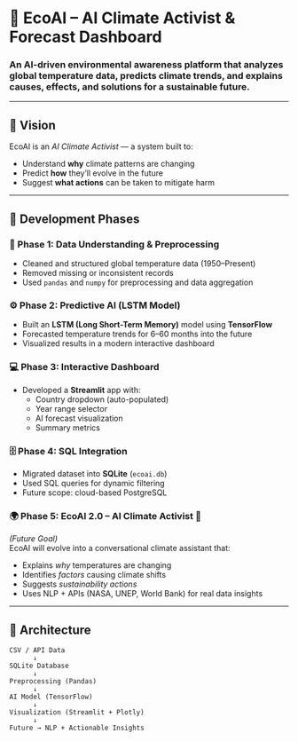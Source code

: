 # 🌿 EcoAI – AI Climate Activist & Forecast Dashboard

### **An AI-driven environmental awareness platform that analyzes global temperature data, predicts climate trends, and explains causes, effects, and solutions for a sustainable future.**

---

## 🚀 Vision

EcoAI is an _AI Climate Activist_ — a system built to:

- Understand **why** climate patterns are changing
- Predict **how** they’ll evolve in the future
- Suggest **what actions** can be taken to mitigate harm

---

## 🧭 Development Phases

### 🧩 Phase 1: Data Understanding & Preprocessing

- Cleaned and structured global temperature data (1950–Present)
- Removed missing or inconsistent records
- Used `pandas` and `numpy` for preprocessing and data aggregation

### ⚙️ Phase 2: Predictive AI (LSTM Model)

- Built an **LSTM (Long Short-Term Memory)** model using **TensorFlow**
- Forecasted temperature trends for 6–60 months into the future
- Visualized results in a modern interactive dashboard

### 💻 Phase 3: Interactive Dashboard

- Developed a **Streamlit** app with:
  - Country dropdown (auto-populated)
  - Year range selector
  - AI forecast visualization
  - Summary metrics

### 🗄️ Phase 4: SQL Integration

- Migrated dataset into **SQLite** (`ecoai.db`)
- Used SQL queries for dynamic filtering
- Future scope: cloud-based PostgreSQL

### 🌍 Phase 5: EcoAI 2.0 – AI Climate Activist 🤖

_(Future Goal)_  
EcoAI will evolve into a conversational climate assistant that:

- Explains _why_ temperatures are changing
- Identifies _factors_ causing climate shifts
- Suggests _sustainability actions_
- Uses NLP + APIs (NASA, UNEP, World Bank) for real data insights

---

## 🧠 Architecture

```plaintext
CSV / API Data
      ↓
SQLite Database
      ↓
Preprocessing (Pandas)
      ↓
AI Model (TensorFlow)
      ↓
Visualization (Streamlit + Plotly)
      ↓
Future → NLP + Actionable Insights
```

